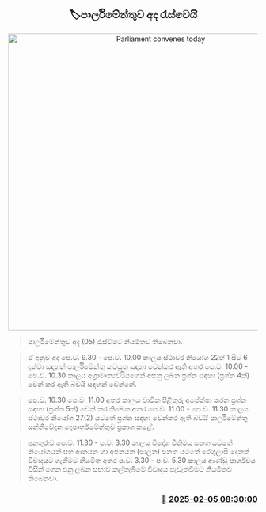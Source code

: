 <p align='center'><b><h2 align='center' title='Parliament convenes today'>🏷පාර්ලිමේන්තුව අද රැස්වෙයි</h2></b></p>
<p align='center'><img src='https://helakuru.sgp1.cdn.digitaloceanspaces.com/esana/images/lib/parliment-new-01[1].jpg' width='600' alt='Parliament convenes today'></p>

> පාර්ලිමේන්තුව අද (05) රැස්වීමට නියමිතව තිබෙනවා.

> ඒ අනුව අද පෙ.ව. 9.30 - පෙ.ව. 10.00 කාලය ස්ථාවර නියෝග 22හි 1 සිට 6 දක්වා සඳහන් පාර්ලිමේන්තු කටයුතු සඳහා වෙන්කර ඇති අතර පෙ.ව. 10.00 - පෙ.ව. 10.30 කාලය අග්‍රාමාත්‍යවරියගෙන් අසනු ලබන ප්‍රශ්න සඳහා (ප්‍රශ්න 4ක්) වෙන් කර ඇති බවයි සඳහන් වෙන්නේ.

> පෙ.ව. 10.30 පෙ.ව. 11.00 අතර කාලය වාචික පිළිතුරු අපේක්ෂා කරන ප්‍රශ්න සඳහා (ප්‍රශ්න 5ක්) වෙන් කර තිබෙන අතර පෙ.ව. 11.00 - පෙ.ව. 11.30 කාලය ස්ථාවර නියෝග 27(2) යටතේ ප්‍රශ්න සඳහා වෙන්කර ඇති බවයි පාර්ලිමේන්තු සන්නිවේදන දෙපාර්තමේන්තුව ප්‍රකාශ කළේ.

> අනතුරුව පෙ.ව. 11.30 - ප.ව. 3.30 කාලය විදේශ විනිමය පනත යටතේ නියෝගයක් සහ ආනයන හා අපනයන (පාලන) පනත යටතේ රෙගුලාසි දෙකක් විවාදයට ගැනීමට නියමිත අතර ප.ව. 3.30 - ප.ව. 5.30 කාලය ආණ්ඩු පාර්ශ්වය විසින් ගෙන එනු ලබන සභාව කල්තැබීමේ විවාදය පැවැත්වීමට නියමිතව තිබෙනවා.



<h3 align='right'><a href='https://www.helakuru.lk/esana/p/107167/'>📅 2025-02-05 08:30:00</a></h3>
